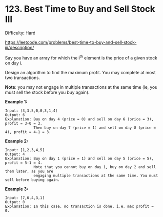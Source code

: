 # 123. Best Time to Buy and Sell Stock III

Difficulty: Hard

https://leetcode.com/problems/best-time-to-buy-and-sell-stock-iii/description/

Say you have an array for which the i<sup>th</sup> element is the price of a given stock on day i.

Design an algorithm to find the maximum profit. You may complete at most two transactions.

**Note:** you may not engage in multiple transactions at the same time (ie, you must sell the stock before you buy again).

**Example 1:**
```
Input: [3,3,5,0,0,3,1,4]
Output: 6
Explanation: Buy on day 4 (price = 0) and sell on day 6 (price = 3), profit = 3-0 = 3.
             Then buy on day 7 (price = 1) and sell on day 8 (price = 4), profit = 4-1 = 3.
```

**Example 2:**
```
Input: [1,2,3,4,5]
Output: 4
Explanation: Buy on day 1 (price = 1) and sell on day 5 (price = 5), profit = 5-1 = 4.
             Note that you cannot buy on day 1, buy on day 2 and sell them later, as you are
             engaging multiple transactions at the same time. You must sell before buying again.
```

**Example 3:**
```
Input: [7,6,4,3,1]
Output: 0
Explanation: In this case, no transaction is done, i.e. max profit = 0.
```
